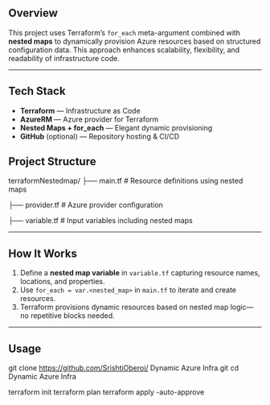
##  Overview
This project uses Terraform’s `for_each` meta-argument combined with **nested maps** to dynamically provision Azure resources based on structured configuration data. This approach enhances scalability, flexibility, and readability of infrastructure code.

---

##  Tech Stack  
- **Terraform** — Infrastructure as Code  
- **AzureRM** — Azure provider for Terraform  
- **Nested Maps + for_each** — Elegant dynamic provisioning  
- **GitHub** (optional) — Repository hosting & CI/CD


##  Project Structure
terraformNestedmap/
├── main.tf # Resource definitions using nested maps

├── provider.tf # Azure provider configuration

├── variable.tf # Input variables including nested maps


---

##  How It Works
1. Define a **nested map variable** in `variable.tf` capturing resource names, locations, and properties.  
2. Use `for_each = var.<nested_map>` in `main.tf` to iterate and create resources.  
3. Terraform provisions dynamic resources based on nested map logic—no repetitive blocks needed.

---

##  Usage
git clone https://github.com/SrishtiOberoi/ Dynamic Azure Infra.git
cd  Dynamic Azure Infra

terraform init
terraform plan
terraform apply -auto-approve


